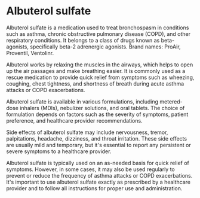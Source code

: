 [//]: # (source: ?)
[//]: # (aka: albuterol)
[//]: # (brands: ProAir HFA, ProAir RespiClick, Proventil HFA, Ventolin HFA, AccuNeb)
[//]: # (tags: beta-agonists)

# Albuterol sulfate

Albuterol sulfate is a medication used to treat bronchospasm in conditions such as asthma, chronic obstructive pulmonary disease (COPD), and other respiratory conditions. It belongs to a class of drugs known as beta-agonists, specifically beta-2 adrenergic agonists. Brand names: ProAir, Proventil, Ventolinr.

Albuterol works by relaxing the muscles in the airways, which helps to open up the air passages and make breathing easier. It is commonly used as a rescue medication to provide quick relief from symptoms such as wheezing, coughing, chest tightness, and shortness of breath during acute asthma attacks or COPD exacerbations.

Albuterol sulfate is available in various formulations, including metered-dose inhalers (MDIs), nebulizer solutions, and oral tablets. The choice of formulation depends on factors such as the severity of symptoms, patient preference, and healthcare provider recommendations.

Side effects of albuterol sulfate may include nervousness, tremor, palpitations, headache, dizziness, and throat irritation. These side effects are usually mild and temporary, but it's essential to report any persistent or severe symptoms to a healthcare provider.

Albuterol sulfate is typically used on an as-needed basis for quick relief of symptoms. However, in some cases, it may also be used regularly to prevent or reduce the frequency of asthma attacks or COPD exacerbations. It's important to use albuterol sulfate exactly as prescribed by a healthcare provider and to follow all instructions for proper use and administration.
